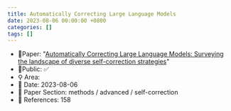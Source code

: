 ```yaml
---
title: Automatically Correcting Large Language Models
date: 2023-08-06 00:00:00 +0800
categories: []
tags: []
---
```


- 📙Paper: "[Automatically Correcting Large Language Models: Surveying the landscape of diverse self-correction strategies](https://www.semanticscholar.org/paper/Automatically-Correcting-Large-Language-Models%3A-the-Pan-Saxon/a88a71d213447f4c0ac8949cd150d13956316526)"
- 🔑Public: ✅
- ⚲ Area: 
- 📅 Date: 2023-08-06
- 🔎 Paper Section: methods / advanced / self-correction
- 📝 References: 158
